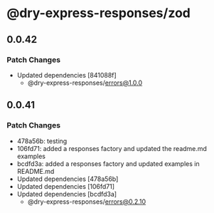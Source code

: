 # @dry-express-responses/zod

## 0.0.42

### Patch Changes

- Updated dependencies [841088f]
  - @dry-express-responses/errors@1.0.0

## 0.0.41

### Patch Changes

- 478a56b: testing
- 106fd71: added a responses factory and updated the readme.md examples
- bcdfd3a: added a responses factory and updated examples in README.md
- Updated dependencies [478a56b]
- Updated dependencies [106fd71]
- Updated dependencies [bcdfd3a]
  - @dry-express-responses/errors@0.2.10
